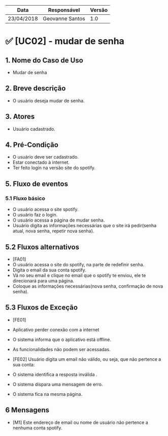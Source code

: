 Data | Responsável | Versão|
--------- | ------| --------|
23/04/2018 | Geovanne Santos |   1.0   |

# ✅ [UC02] - mudar de senha

## 1. Nome do Caso de Uso
- Mudar de senha

## 2.  Breve descrição
- O usuário deseja mudar de senha.

## 3.  Atores
- Usuário cadastrado.

## 4.  Pré-Condição
- O usuário deve ser cadastrado.
- Estar conectado à internet.
- Ter feito login na versão site do spotify.

## 5.  Fluxo de eventos

### 5.1 Fluxo básico

- O usuário acessa o site spotify.
- O usuário faz o login.
- O usuário acessa a página de mudar senha.
- Usuário digita as informações necessárias que o site irá pedir(senha atual, nova senha, repetir nova senha).

## 5.2 Fluxos alternativos

- [FA01]
- O usuário acessa o site do spotify, na parte de redefinir senha.
- Digita o email da sua conta spotify.
- Vá no seu email e clique no email que o spotify te enviou, ele te direcionará para uma página.
- Coloque as informações necessárias(nova senha, confirmação de nova senha).

## 5.3 Fluxos de Exceção
- [FE01]
- Aplicativo perder conexão com a internet
- O sistema informa que o aplicativo está offline.
- As funcionalidades não podem ser acessadas.

- [FE02] Usuário digita um email não válido, ou seja, que não pertence a sua conta:
- O sistema identifica a resposta inválida .
- O sistema dispara uma mensagem de erro.
- O sistema fica na mesma página.

## 6 Mensagens
- [M1] Este endereço de email ou nome de usuário não pertence a nenhuma conta spotify.
